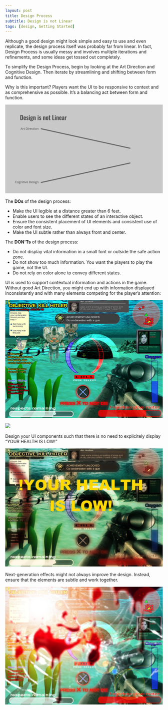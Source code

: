 ```yaml
---
layout: post
title: Design Process
subtitle: Design is not Linear
tags: [design, Getting Started]
---
```


Although a good design might look simple and easy to use and even replicate, the design process itself was probably far from linear. In fact, Design Process is usually messy and involves multiple iterations and refinements, and some ideas get tossed out completely.

To simplify the Design Process, begin by looking at the Art Direction and Cognitive Design. Then iterate by streamlining and shifting between form and function.

Why is this important? Players want the UI to be responsive to context and as comprehensive as possible. It’s a balancing act between form and function.

![Design is not Linear](https://github.com/BeboMalaka/BeboMalaka.github.io/blob/master/img/Design_Not_Linear.gif)

The **DOs** of the design process:

- Make the UI legible at a distance greater than 6 feet.
- Enable users to see the different states of an interactive object.
- Ensure the consistent placement of UI elements and consistent use of color and font size.
- Make the UI subtle rather than always front and center.

The **DON'Ts** of the design process:

- Do not display vital information in a small font or outside the safe action zone.
- Do not show too much information. You want the players to play the game, not the UI.
- Do not rely on color alone to convey different states.


UI is used to support contextual information and actions in the game. Without good Art Direction, you might end up with information displayed inconsistently and with many elements competing for the player’s attention:

![Design clutter](https://github.com/BeboMalaka/BeboMalaka.github.io/blob/master/img/Design_HUD_No.jpg) 

<img src="Design_HUD_No.jpg" width="200"/>


Design your UI components such that there is no need to explicitely display “YOUR HEALTH IS LOW!”

![Low Health](https://github.com/BeboMalaka/BeboMalaka.github.io/blob/master/img/Design_HUD_NoNo.jpg )

Next-generation effects might not always improve the design. Instead, ensure that the elements are subtle and work together.

![Effects are not the answer](https://github.com/BeboMalaka/BeboMalaka.github.io/blob/master/img/Design_HUD_NoNoNo.jpg )
